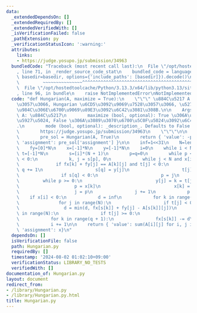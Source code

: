 ```yaml
---
data:
  _extendedDependsOn: []
  _extendedRequiredBy: []
  _extendedVerifiedWith: []
  _isVerificationFailed: false
  _pathExtension: py
  _verificationStatusIcon: ':warning:'
  attributes:
    links:
    - https://judge.yosupo.jp/submission/34963
  bundledCode: "Traceback (most recent call last):\n  File \"/opt/hostedtoolcache/Python/3.13.3/x64/lib/python3.13/site-packages/onlinejudge_verify/documentation/build.py\"\
    , line 71, in _render_source_code_stat\n    bundled_code = language.bundle(stat.path,\
    \ basedir=basedir, options={'include_paths': [basedir]}).decode()\n          \
    \         ~~~~~~~~~~~~~~~^^^^^^^^^^^^^^^^^^^^^^^^^^^^^^^^^^^^^^^^^^^^^^^^^^^^^^^^^^^^^^^^^^\n\
    \  File \"/opt/hostedtoolcache/Python/3.13.3/x64/lib/python3.13/site-packages/onlinejudge_verify/languages/python.py\"\
    , line 96, in bundle\n    raise NotImplementedError\nNotImplementedError\n"
  code: "def Hungarian(A, maximize = True):\n    \"\"\" \u884C\u5217 A \u306B\u5BFE\
    \u3057\u3066, Hungarian \u6CD5\u3092\u9069\u7528\u3057\u3066, \u5272\u5F53\u554F\
    \u984C\u306E\u6700\u9069\u89E3\u3092\u6C42\u3081\u308B.\n\n    Args:\n       \
    \ A: \u884C\u5217\n        maximize (bool, optional): True \u306A\u3089\u3070\u6700\
    \u5927\u5024, False \u306A\u3089\u3070\u6700\u5C0F\u5024\u3092\u6C42\u3081\u308B\
    .\n        mode (bool, optional): _description_. Defaults to False.\n\n    Reference:\n\
    \        https://judge.yosupo.jp/submission/34963\n    \"\"\"\n\n    if not maximize:\n\
    \        pre_sol = Hungarian(A, True)\n        return { 'value': -pre_sol['value'],\
    \ 'assignment': pre_sol['assignment'] }\n\n    inf=1<<31\n    N=len(A)\n    fx=[inf]*N\n\
    \    fy=[0]*N\n    x=[-1]*N\n    y=[-1]*N\n    i=0\n    while i < N:\n       \
    \ t=[-1]*N\n        s=[i]*(N + 1)\n        p=q=0\n        while p <= q and x[i]\
    \ < 0:\n            k, j = s[p], 0\n            while j < N and x[i] < 0:\n  \
    \              if fx[k] + fy[j] == A[k][j] and t[j] < 0:\n                   \
    \ q += 1\n                    s[q] = y[j]\n                    t[j] = k\n    \
    \                if s[q] < 0:\n                        p = j\n               \
    \         while p >= 0:\n                            y[j] = k = t[j]\n       \
    \                     p = x[k]\n                            x[k] = j\n       \
    \                     j = p\n                j += 1\n            p += 1\n    \
    \    if x[i] < 0:\n            d = inf\n            for k in range(q + 1):\n \
    \               for j in range(N):\n                    if t[j] < 0:\n       \
    \                 d = min(d, fx[s[k]] + fy[j] - A[s[k]][j])\n            for j\
    \ in range(N):\n                if t[j] >= 0:\n                    fy[j] += d\n\
    \            for k in range(q + 1):\n                fx[s[k]] -= d\n        else:\n\
    \            i += 1\n\n    return { 'value': sum(A[i][j] for i, j in enumerate(x)),\
    \ 'assignment': x}\n"
  dependsOn: []
  isVerificationFile: false
  path: Hungarian.py
  requiredBy: []
  timestamp: '2024-08-02 01:02:10+09:00'
  verificationStatus: LIBRARY_NO_TESTS
  verifiedWith: []
documentation_of: Hungarian.py
layout: document
redirect_from:
- /library/Hungarian.py
- /library/Hungarian.py.html
title: Hungarian.py
---
```

